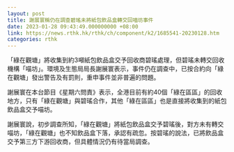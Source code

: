 ```yaml
---
layout: post
title: 謝展寰稱仍在調查碧瑤未將紙包飲品盒轉交回喵坊事件
date: 2023-01-28 09:43:49.000000000 +08:00
link: https://news.rthk.hk/rthk/ch/component/k2/1685541-20230128.htm
categories: rthk
---
```


「綠在觀塘」將收集到約3噸紙包飲品盒交予回收商碧瑤處理，但碧瑤未轉交回收機構「喵坊」。環境及生態局局長謝展寰表示，事件仍在調查中，已按合約向「綠在觀塘」發出警告及有罰則，重申事件並非普遍的問題。

謝展寰在本台節目《星期六問責》表示，全港目前有約40個「綠在區區」的回收地方，只有「綠在觀塘」與碧瑤合作，其他「綠在區區」也是直接將收集到的紙包飲品盒交予喵坊。

謝展寰說，初步調查所知，「綠在觀塘」將紙包飲品盒交予碧瑤後，對方未有轉交喵坊，「綠在觀塘」也不知飲品盒下落，承認有疏忽。按碧瑤的說法，已將飲品盒交予第三方下游回收商，但具體情況仍有待當局調查。
